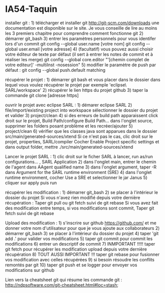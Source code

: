 # IA54-Taquin

installer git : 
	1) télécharger et installer git http://git-scm.com/downloads 
		une documentation est disponible sur le site.
		Je vous conseille de lire au moins les 3 premiers chapitre pour comprendre comment fonctionne git
	2) démarrer git_bash
	3) entrer les paramètres personnels pour vous identifer lors d'un commit
		git config --global user.name [votre nom]
		git config --global user.email [votre adresse]
	4) (facultatif) vous pouvez aussi choisir votre éditeur de texte par défaut (il sert à entrer les notes de commit et à réaliser les merge)
		git config --global core.editor "'[chemin complet de votre editeur]' -multiInst -nosession"
	5) modifier le paramètre de push par défaut : 
		git config --global push.default matching

récupérer le projet : 
	1) démarrer git bash et vous placer dans le dossier dans lequel vous voulez récupérer le projet
		par exemple 'eclipse\ SARL/workspace'
	2) récupérer le lien https du projet github
	3) taper la commande git clone [adresse https]

ouvrir le projet avec eclipse SARL : 
	1) démarer eclipse SARL
	2) file/import/existing project into workspace
		sélectionner le dossier du projet et valider
	3) project/clean
	4) si des erreurs de build path apparaissent
		click droit sur le projet, Build Path/configure Build Path...
		dans l'onglet source, supprimer les folders posant problème et les recréer/ajouter
	5) project/clean
	6) vérifier que les classes java sont apparues dans le dossier src/main/generated-sources/xtend
		Si ce n'est pas le cas, clic droit sur le projet, properties, SARL/compiler
			Cocher Enable Project specific settings et dans output folder, mettre ./src/main/generated-sources/xtend
	
Lancer le projet SARL : 
	1) clic droit sur le ficher SARL à lancer, run as/run configurations... , SARL Application
	2) dans l'onglet main, entrer le chemin de l'agent dans AAgent qualified name
	3) dans l'onglet argument, taper -R dans Argument for the SARL runtime environment (SRE)
	4) dans l'onglet runtime environment, cocher Use a SRE et selectionner le jar Janus
	5) cliquer sur apply puis run

récupérer les modification : 
	1) démarrer git_bash
	2) se placer à l'intérieur le dossier du projet
	Si vous n'avez rien modifié depuis votre dernière récupération : 
		Taper git pull 
		ou 
		git fetch suivi de git rebase
	Si vous avez fait des modification entre temps, si vos modifications sont commit,
		Taper git fetch suivi de git rebase
		
Upload des modification : 
	1) s'inscrire sur github https://github.com/ et me donner votre nom d'utilisateur pour que je vous ajoute aux collaborateurs
	2) démarrer git_bash
	3) se placer à l'intérieur du dossier du projet
	4) taper 'git add .' pour valider vos modifications
	5) taper git commit pour commit les modifications
	6) entrer un descriptif de commit
	7) INMPORTANT !!!!! taper git fetch pour récupérer les modification upload depuis votre dernière récupération
	8) TOUT AUSSI IMPORTANT !!! taper git rebase pour fusionner vos modification avec celles récupérées
	9) si besoin résoudre les conflits remontés par git
	10) taper git push et se logger pour envoyer vos modifications sur github

	
Lien vers la cheatsheet git qui résume les commande git : 
http://ndpsoftware.com/git-cheatsheet.html#loc=stash;
